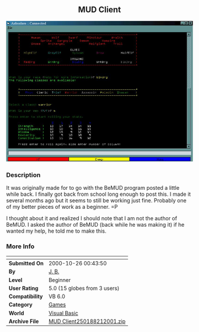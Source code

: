 ﻿<div align="center">

## MUD Client

<img src="PIC2001821158327607.jpg">
</div>

### Description

It was originally made for to go with the BeMUD program posted a little while back. I finally got back from school long enough to post this. I made it several months ago but it seems to still be working just fine. Probably one of my better pieces of work as a beginner. =P

I thought about it and realized I should note that I am not the author of BeMUD. I asked the author of BeMUD (back while he was making it) if he wanted my help, he told me to make this.
 
### More Info
 


<span>             |<span>
---                |---
**Submitted On**   |2000-10-26 00:43:50
**By**             |[J\. B\.](https://github.com/Planet-Source-Code/PSCIndex/blob/master/ByAuthor/j-b.md)
**Level**          |Beginner
**User Rating**    |5.0 (15 globes from 3 users)
**Compatibility**  |VB 6\.0
**Category**       |[Games](https://github.com/Planet-Source-Code/PSCIndex/blob/master/ByCategory/games__1-38.md)
**World**          |[Visual Basic](https://github.com/Planet-Source-Code/PSCIndex/blob/master/ByWorld/visual-basic.md)
**Archive File**   |[MUD Client250188212001\.zip](https://github.com/Planet-Source-Code/j-b-mud-client__1-26431/archive/master.zip)








